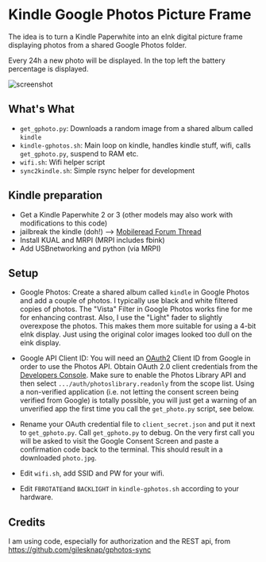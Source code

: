 # Kindle Google Photos Picture Frame

The idea is to turn a Kindle Paperwhite into an eInk digital picture frame displaying photos from a shared Google Photos folder.

Every 24h a new photo will be displayed. In the top left the battery percentage is displayed.

![screenshot](./screenshot.jpg)

## What's What

* `get_gphoto.py`: Downloads a random image from a shared album called `kindle`
* `kindle-gphotos.sh`: Main loop on kindle, handles kindle stuff, wifi, calls `get_gphoto.py`, suspend to RAM etc.
* `wifi.sh`: Wifi helper script
* `sync2kindle.sh`: Simple rsync helper for development

## Kindle preparation

* Get a Kindle Paperwhite 2 or 3 (other models may also work with modifications to this code)
* jailbreak the kindle (doh!)  --> [Mobileread Forum Thread](https://www.mobileread.com/forums/showthread.php?t=320564)
* Install KUAL and MRPI (MRPI includes fbink)
* Add USBnetworking and python (via MRPI)

## Setup

* Google Photos: Create a shared album called `kindle` in Google Photos and add a couple of photos. I typically use black and white filtered copies of photos. The "Vista" Filter in Google Photos works fine for me for enhancing contrast. Also, I use the "Light" fader to slightly overexpose the photos. This makes them more suitable for using a 4-bit eInk display. Just using the original color images looked too dull on the eink display.

* Google API Client ID: You will need an [OAuth2](https://developers.google.com/identity/protocols/OAuth2) Client ID from Google in order to use the Photos API. Obtain OAuth 2.0 client credentials from the [Developers Console](https://console.developers.google.com/). Make sure to enable the Photos Library API and then select `.../auth/photoslibrary.readonly` from the scope list. Using a non-verified application (i.e. not letting the consent screen being verified from Google) is totally possible, you will just get a warning of an unverified app the first time you call the `get_photo.py` script, see below.

* Rename your OAuth credential file to `client_secret.json` and put it next to `get_gphoto.py`. Call `get_gphoto.py` to debug. On the very first call you will be asked to visit the Google Consent Screen and paste a confirmation code back to the terminal. This should result in a downloaded `photo.jpg`.

* Edit `wifi.sh`, add SSID and PW for your wifi.

* Edit `FBROTATE`and  `BACKLIGHT` in `kindle-gphotos.sh` according to your hardware.

## Credits

I am using code, especially for authorization and the REST api, from <https://github.com/gilesknap/gphotos-sync>
